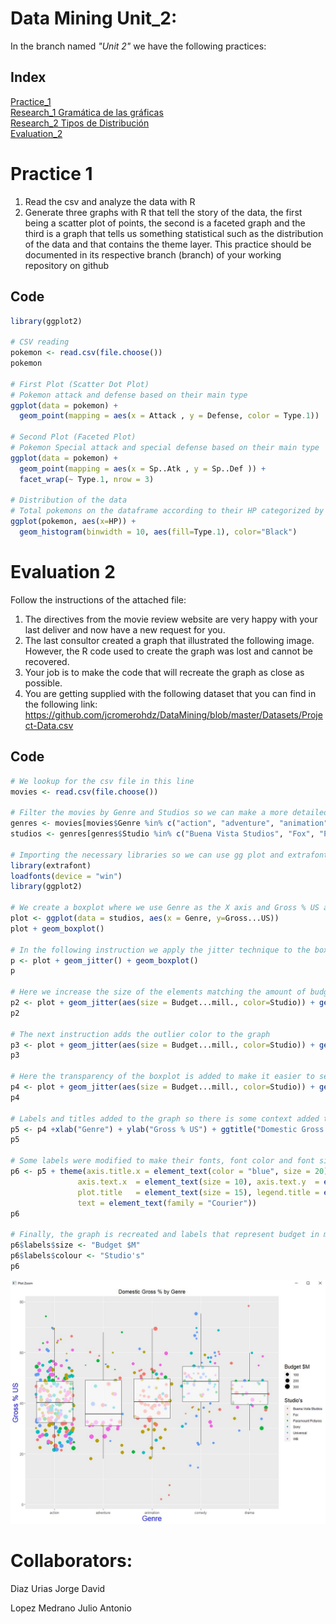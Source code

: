 # Data Mining Unit_2:

In the branch named _"Unit 2"_ we have the following practices:

## Index

[Practice_1](https://github.com/JDavidDiaz/DataMining/blob/Unit2/Practices/Practice_1.R)   
[Research_1 Gramática de las gráficas](https://github.com/JDavidDiaz/DataMining/blob/Unit2/Investigations/Investigaci%C3%B3n_1%20-%20Gram%C3%A1tica%20de%20las%20gr%C3%A1ficas.pdf)   
[Research_2 Tipos de Distribución](https://github.com/JDavidDiaz/DataMining/blob/Unit2/Investigations/Investigaci%C3%B3n-2_-Tipos-de-Distribuci%C3%B3n.pdf)   
[Evaluation_2](https://github.com/JDavidDiaz/DataMining/blob/Unit2/Evaluation/Test_2_v1.R)

# Practice 1

1. Read the csv and analyze the data with R
3. Generate three graphs with R that tell the story of the data, the first being a scatter plot of points,
the second is a faceted graph and the third is a graph that tells us something statistical such as the distribution of the data and that contains the theme layer.
This practice should be documented in its respective branch (branch) of your working repository on github

## Code

```r
library(ggplot2)

# CSV reading
pokemon <- read.csv(file.choose())
pokemon

# First Plot (Scatter Dot Plot)
# Pokemon attack and defense based on their main type 
ggplot(data = pokemon) +
  geom_point(mapping = aes(x = Attack , y = Defense, color = Type.1))

# Second Plot (Faceted Plot)
# Pokemon Special attack and special defense based on their main type
ggplot(data = pokemon) +
  geom_point(mapping = aes(x = Sp..Atk , y = Sp..Def )) +
  facet_wrap(~ Type.1, nrow = 3)

# Distribution of the data
# Total pokemons on the dataframe according to their HP categorized by their main type
ggplot(pokemon, aes(x=HP)) + 
  geom_histogram(binwidth = 10, aes(fill=Type.1), color="Black")
```

# Evaluation 2

Follow the instructions of the attached file:
1. The directives from the movie review website are very happy with your last deliver and now have a new request for you.
2. The last consultor created a graph that illustrated the following image. However, the R code used to create the graph was lost and cannot be recovered.
3. Your job is to make the code that will recreate the graph as close as possible.
4. You are getting supplied with the following dataset that you can find in the following link: https://github.com/jcromerohdz/DataMining/blob/master/Datasets/Project-Data.csv

## Code

```r
# We lookup for the csv file in this line
movies <- read.csv(file.choose())

# Filter the movies by Genre and Studios so we can make a more detailed plot
genres <- movies[movies$Genre %in% c("action", "adventure", "animation", "comedy", "drama"),]
studios <- genres[genres$Studio %in% c("Buena Vista Studios", "Fox", "Paramount Pictures", "Sony", "Universal", "WB"),]

# Importing the necessary libraries so we can use gg plot and extrafont packages to pimp the graph
library(extrafont)
loadfonts(device = "win")
library(ggplot2)

# We create a boxplot where we use Genre as the X axis and Gross % US as the Y axis 
plot <- ggplot(data = studios, aes(x = Genre, y=Gross...US))
plot + geom_boxplot()

# In the following instruction we apply the jitter technique to the boxplot so we can see a more clear amount of elements in the boxplot
p <- plot + geom_jitter() + geom_boxplot()
p

# Here we increase the size of the elements matching the amount of budget in mill that they have and also color them acording to the studio they belong to.
p2 <- plot + geom_jitter(aes(size = Budget...mill., color=Studio)) + geom_boxplot()
p2

# The next instruction adds the outlier color to the graph
p3 <- plot + geom_jitter(aes(size = Budget...mill., color=Studio)) + geom_boxplot(outlier.colour = NA)
p3

# Here the transparency of the boxplot is added to make it easier to see if is overlayed with the elements (dots).
p4 <- plot + geom_jitter(aes(size = Budget...mill., color=Studio)) + geom_boxplot(alpha=0.6, outlier.colour = NA)
p4 

# Labels and titles added to the graph so there is some context added to it.
p5 <- p4 +xlab("Genre") + ylab("Gross % US") + ggtitle("Domestic Gross % by Genre") + theme(plot.title = element_text(hjust = 0.5))
p5

# Some labels were modified to make their fonts, font color and font sizes more similar to the graph that we are trying to recreate.
p6 <- p5 + theme(axis.title.x = element_text(color = "blue", size = 20), axis.title.y = element_text(color = "blue", size = 20),
               axis.text.x  = element_text(size = 10), axis.text.y  = element_text(size = 10),
               plot.title   = element_text(size = 15), legend.title = element_text(size = 15), 
               text = element_text(family = "Courier"))
p6

# Finally, the graph is recreated and labels that represent budget in millions and studios are modified to make them a bit more readable. 
p6$labels$size <- "Budget $M"
p6$labels$colour <- "Studio's"
p6
```
![imagen](https://github.com/JDavidDiaz/DataMining/blob/Unit2/Evaluation/Plot_Test.JPG)
# **Collaborators:**

Diaz Urias Jorge David

Lopez Medrano Julio Antonio